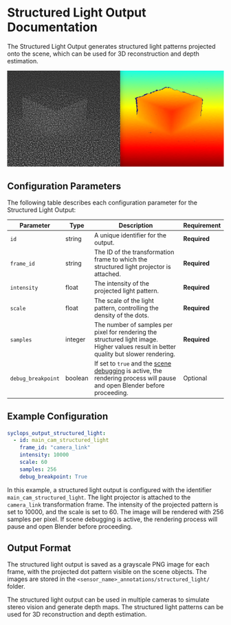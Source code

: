 # Structured Light Output Documentation

The Structured Light Output generates structured light patterns projected onto the scene, which can be used for 3D reconstruction and depth estimation.

![Dot projected image with stereo reconstruction on the right](/img/docs/dot_projection.png)

## Configuration Parameters

The following table describes each configuration parameter for the Structured Light Output:

| Parameter | Type | Description | Requirement |
|-----------|------|-------------|-------------|
| `id` | string | A unique identifier for the output. | **Required** |
| `frame_id` | string | The ID of the transformation frame to which the structured light projector is attached. | **Required** |
| `intensity` | float | The intensity of the projected light pattern. | **Required** |
| `scale` | float | The scale of the light pattern, controlling the density of the dots. | **Required** |
| `samples` | integer | The number of samples per pixel for rendering the structured light image. Higher values result in better quality but slower rendering. | **Required** |
| `debug_breakpoint` | boolean | If set to `true` and the [scene debugging](/developement/debugging/#visually-debug-a-job-file) is active, the rendering process will pause and open Blender before proceeding. | Optional |

## Example Configuration

```yaml
syclops_output_structured_light:
  - id: main_cam_structured_light
    frame_id: "camera_link"
    intensity: 10000
    scale: 60
    samples: 256
    debug_breakpoint: True
```

In this example, a structured light output is configured with the identifier `main_cam_structured_light`. The light projector is attached to the `camera_link` transformation frame. The intensity of the projected pattern is set to 10000, and the scale is set to 60. The image will be rendered with 256 samples per pixel. If scene debugging is active, the rendering process will pause and open Blender before proceeding.

## Output Format

The structured light output is saved as a grayscale PNG image for each frame, with the projected dot pattern visible on the scene objects. The images are stored in the `<sensor_name>_annotations/structured_light/` folder.


The structured light output can be used in multiple cameras to simulate stereo vision and generate depth maps. The structured light patterns can be used for 3D reconstruction and depth estimation.